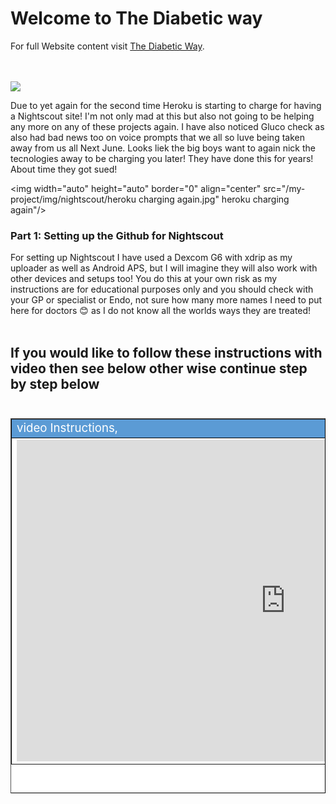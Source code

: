 # Welcome to The Diabetic way

For full Website content visit [The Diabetic Way](https://www.thediabeticway.co.uk/index.php/en/).
<br>
<br>

<br>
<img width="auto" height="auto" border="0" align="center"  src="/my-project/img/Github/Robot_face_github_account_860x462.jpg" Setting up GitHub Part 1"/><br>

Due to yet again for the second time Heroku is starting to charge for having a Nightscout site! I'm not only mad at this but also not going to be helping any more on any of these projects again. I have also noticed Gluco check as also had bad news too on voice prompts that we all so luve being taken away from us all Next June. Looks liek the big boys want to again nick the tecnologies away to be charging you later! They have done this for years! About time they got sued!<br>

<img width="auto" height="auto" border="0" align="center"  src="/my-project/img/nightscout/heroku charging again.jpg" heroku charging again"/><br>



### Part 1: Setting up the Github for Nightscout <br>

For setting up Nightscout I have used a Dexcom G6 with xdrip as my uploader as well as Android APS, but I will imagine they will also work
with other devices and setups too! You do this at your own risk as my instructions are for educational purposes only and you should check with your GP or specialist or Endo, not sure how many more names I need to put here for doctors 😊  as I do not know all the worlds ways they are treated!
<br><br>


## If you would like to follow these instructions with video then see below other wise continue step by step below <br><br>
  
  
<table width="1166" height="600" border="1" style="border-color: #000000; background-color: #ffffff;" cellpadding="1" cellspacing="1" height="98">
<tbody>
<tr style="height: 16px;">
<td style="width: 1158px; border-color: #000000; background-color: #5B9BD5;" fff=""><span style="font-size: 14pt;"><span style="color: #ffffff;">video Instructions,</span></span></td>
</tr>
<tr style="height: 56.4063px;">
<td style="width: 1158px; border-color: #000000;"><span style="font-family: tahoma, arial, helvetica, sans-serif; font-size: 14pt;">
 <iframe id="video3" width="860" height="515" src="https://www.youtube.com/embed/6o3AdkQBVog" title="YouTube video player" frameborder="0" allow="accelerometer; autoplay; clipboard-write; encrypted-media; gyroscope; picture-in-picture" allowfullscreen></iframe>  </span></td>
</tr>
</tbody>
</table><br>
   <!--  <iframe id="video3" width="560" height="315" src="https://www.youtube.com/embed/6o3AdkQBVog" title="YouTube video player" frameborder="0" allow="accelerometer; autoplay; clipboard-write; encrypted-media; gyroscope; picture-in-picture" allowfullscreen></iframe><br><br>
  
 -->
###1. First <span style="background-color: #FFFF00">**Sign up for Github Acount**</span>   <a href=" https://github.com/" target="_blank" title="Github">Click Here</a> 
   <br><br>

###2. Fill in all of your account  details  on screen and keep them written down in a safe place to keep.<br>

###3. <a href="https://github.com/" target="_blank">
  <img width="auto" height="auto" border="0" align="center"  src="/my-project/img/Part 1 Setting up Github 2021/github account.jpg" title="Setting up Github"/>
</a><br>

      <img width="Auto" height="Auto" border="0" align="center"  src="/my-project/img/Part 1 Setting up Github 2021/Github account details.jpg" title="Github account details"/>
</a><br>
###4. After filling in your details you will then need to do a <span style="background-color: #FFFF00">**puzzle**</span> Puzzle<br>

    <img width="auto" height="auto" border="0" align="center"  src="/my-project/img/Part 1 Setting up Github 2021/github puzzle.jpg" title="Puzzle"/>
</a><br>
###5. After doing the puzzle you will be sent an email, so <span style="background-color: #FFFF00">**check your email**</span>  for the code sent to you!<br> 

  <img width="auto" height="auto" border="0" align="center"  src="/my-project/img/Part 1 Setting up Github 2021/github code.jpg" title="Github Code"/>
</a><br>
###6. Now <span style="background-color: #FFFF00">**enter the code**</span> sent to you to finish the setup<br>

  <img width="auto" height="auto" border="0" align="center"  src="/my-project/img/Part 1 Setting up Github 2021/github enter code.jpg" title="Setting up github"/>
</a><br>
###7. Just fill in the rest of the details to what you want to use in my case I SELECTED all the tools needed!<br><br>
<img width="auto" height="auto" border="0" align="center"  src="/my-project/img/Part 1 Setting up Github 2021/github tools.jpg" title="Github Tools"/>
</a><br>
###8. Now click on the <span style="background-color: #FFFF00">**Cat icon**</span>  to get to your main Github account. <br>
<img width="auto" height="auto" border="0" align="center"  src="/my-project/img/Part 1 Setting up Github 2021/cat icon.jpg" title="Github Cat Icon"/>
</a><br>
###9. Click this <a href=" https://github.com/nightscout/cgm-remote-monitor" target="_blank" title="Nightscout Main Repository">Link</a> to take you to the <span style="background-color: #FFFF00">**Nightscout Main Repository**</span> make sure to open it in a new tab: https://github.com/nightscout/cgm-remote-monitor <br>
<iframe id="video3" width="560" height="315" src="https://www.youtube.com/embed/6o3AdkQBVog?start=172" title="YouTube video player" frameborder="0" allow="accelerometer; autoplay; clipboard-write; encrypted-media; gyroscope; picture-in-picture" allowfullscreen></iframe><br>
###10. Now fork it from <span style="background-color: #FFFF00">**Nightscout Main repository**</span> to your own respository (in my case)  <span style="background-color: #FFFF00">**thediabeticway23**</span> <br>
<img width="auto" height="auto" border="0" align="center"  src="/my-project/img/Part 1 Setting up Github 2021/nightscout_repo.jpg" Setting up GitHub Part 1"/>
###11. Once you have forked it from Nightscout Repo to your own repo you should be able to go to it, to see all the files!

<iframe id="video3" width="560" height="315" src="https://www.youtube.com/embed/M78KtZ5WbYw" title="YouTube video player" frameborder="0" allow="accelerometer; autoplay; clipboard-write; encrypted-media; gyroscope; picture-in-picture" allowfullscreen></iframe>





 <br>

<table width="1166" Height="270" border="1" style="border-color: #000000; background-color: #ffffff;" cellpadding="1" cellspacing="1" height="98">
<tbody>
<tr style="height: 16px;">
<td style="width: 1158px; border-color: #000000; background-color: #db4e12;" fff=""><span style="font-size: 14pt;"><strong><span style="color: #ffffff;">Note!</span></strong></span></td>
</tr>
<tr style="height: 56.4063px;">
<td style="width: 1158px; border-color: #000000;"><span style="font-family: tahoma, arial, helvetica, sans-serif; font-size: 14pt;">Bookmark this page,( thediabeticway23 / cgm-remote-monitor) for revisits from time to time.<br>
<span style="background-color: #FFFF00">In your case </span>the name you made for ( Your Github account name / cgm-remote-monitor)
<br>
  I would also bookmark the Nightscout Repo for updates later, (  nightscout / cgm-remote-monitor) <a href=" https://github.com/nightscout/cgm-remote-monitor" target="_blank" title="Nightscout Main Repository">Here</a> </span></td>
</tr>
</tbody>
</table>
<br>
## <center>Now we need to Do <br></center>
<br>
# <center>Part 2: <a href="https://atlas-night-out.github.io/my-project/user-guide/Nightscout/Setting_up_Heroku_Account_part2/ " target="_blank" title="Setting up Heroku Account">Setting up Heroku Account</a> </center>
<br>
https://atlas-night-out.github.io/my-project/user-guide/Nightscout/Setting_up_Heroku_Account_part2/
 
<br> 

<a href="https://www.diabetes.org.uk/" target="_blank">
 <center> <img width="auto" height="auto" border="0" align="center"  src="/my-project/img/Diabetesuk/pngarea.com_rutgers-logo-png-8467605.png" title="Diabetes UK"/>
</a>               Why Not take visit [UK Wide Cycle Ride - Diabetes.uk](https://cycle.diabetes.org.uk/) <span style="background-color: #FFFF00">**or**</span>  [Swim22 - Diabetes.uk](https://swim22.diabetes.org.uk/) <span style="background-color: #FFFF00">**or**</span> [Month of Miles - Diabetes.uk](https://monthofmiles.diabetes.org.uk/?gclid=CjwKCAjwz5iMBhAEEiwAMEAwGO2_OoOGRQdN3BDD3NUQ8WoYAsJsxd1YUJN8dSVJowD1E4AjJ1RdVxoC9bgQAvD_BwE) for all of your Diabetes Needs!
</center>
  <!--  
  ******************************************************************************************************************
  mkdocs.yml    # The configuration file.
    docs/
    index.md  # The documentation homepage.
       ...       # Other markdown pages, images and other files.
		
		*************************************************************************
		center text**
		## <center>Now Do  </center><br>
		
		*************************************************************
		
		
<a href="http://nightscout.github.io/pages/update-fork/" target="_blank">
  <img width="auto" height="auto" border="0" align="center"  src="/img/Nightscout/Time to Update Nightscout.png" title="Update Tool"/></a>		
		
		
adding 	Yellow Hightligher!!!!!!!!	with bold too
<span style="background-color: #FFFF00">**Marked text**</span>


<a>
  <img width="auto" height="auto" border="0" align="center"  src="/img/Nightscout/Time to Update Nightscout.png" title="Update Tool"/></a>	




Adding a image with link
<a href="https://www.youtube.com/watch?v=MFsbm45b6YY" target="_blank">
  <img width="auto" height="auto" border="0" align="center"  src="/img/Part 1 Setting up Github 2021/Github account details.jpg" title="github account details"/>
</a><br>


Adding Video

<iframe width="850" height="415" src="https://www.youtube.com/embed/MFsbm45b6YY" title="YouTube video player" frameborder="0" allow="accelerometer; autoplay; clipboard-write; encrypted-media; gyroscope; picture-in-picture" allowfullscreen></iframe>


Adding an embeded video
<iframe id="video3" width="560" height="315" src="https://www.youtube.com/embed/o7-T2IrDJ_A" title="YouTube video player" frameborder="0" allow="accelerometer; autoplay; clipboard-write; encrypted-media; gyroscope; picture-in-picture" allowfullscreen></iframe>


Note
**Note:** a note is something that needs to be mentioned but is apart from the context.


List
This is a regular paragraph.

Paragraph:

1. **Now Open another tab**  to make a Mongodb Atlas** Account: <a href="https://www.mongodb.com/cloud/atlas" target="_blank" title="Click Start Free">See Here</a> 
  and **click** Start Free
 <img width="auto" height="auto" border="0" align="center"  src="/img/Atlas/MongoDB Atlas start free.jpg"Click Start"/>
   2. Sub item two
   3. Sub item three
2. Item two



font size
<font size="4">

</font>

link
<a href=" https://github.com/" target="_blank" title="First create a user account by going to">Click Here</a>


Table
| Syntax | Description |
| ----------- | ----------- |
| Header | Title |
| Paragraph | Text |


Video in a box border!

<table width="1166" border="1" style="border-color: #000000; background-color: #ffffff;" cellpadding="1" cellspacing="1" height="98">
<tbody>
<tr style="height: 16px;">
<td style="width: 1158px; border-color: #000000; background-color: #5B9BD5;" fff=""><span style="font-size: 14pt;"><span style="color: #ffffff;">video Instructions,</span></span></td>
</tr>
<tr style="height: 56.4063px;">
<td style="width: 1158px; border-color: #000000;"><span style="font-family: tahoma, arial, helvetica, sans-serif; font-size: 14pt;">
 <iframe id="video3" width="860" height="515" src="https://www.youtube.com/embed/6o3AdkQBVog" title="YouTube video player" frameborder="0" allow="accelerometer; autoplay; clipboard-write; encrypted-media; gyroscope; picture-in-picture" allowfullscreen></iframe>  </span></td>
</tr>
</tbody>
</table>
*****************************************************
Warning Note<table width="1266" border="1" style="border-color: #000000; background-color: #ffffff;" cellpadding="1" cellspacing="1" height="98">
<tbody>
<tr style="height: 16px;">
<td style="width: 1158px; border-color: #000000; background-color: #FF0000;" fff=""><span style="font-size: 14pt;"><strong><span style="color: #ffffff;">Warning!</span></strong></span></td>
</tr>
<tr style="height: 56.4063px;">
<td style="width: 1158px; border-color: #000000;"><span style="font-family: tahoma, arial, helvetica, sans-serif; font-size: 14pt;"> 1: Some new features, updates, or bug fixes may require that you clear your browser cache before you will see the changes taken effect<br/> 2: If you get no errors and no readings after a while see about doing a <a href="http://127.0.0.1:8000/user-guide/Redeploying%20your%20repository/" target="_blank" title="Redeploying your repository link">Redeploying your repository</a> </span></td>
</tr>
</tbody>
</table>

-->

